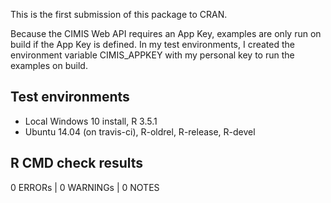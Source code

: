 This is the first submission of this package to CRAN. 

Because the CIMIS Web API requires an App Key, examples are only
run on build if the App Key is defined. In my test environments, 
I created the environment variable CIMIS_APPKEY with my personal 
key to run the examples on build.

## Test environments

* Local Windows 10 install, R 3.5.1
* Ubuntu 14.04 (on travis-ci), R-oldrel, R-release, R-devel

## R CMD check results

0 ERRORs | 0 WARNINGs | 0 NOTES
